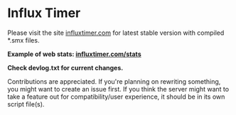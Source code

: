# Influx Timer
Please visit the site [influxtimer.com](https://influxtimer.com/) for latest stable version with compiled *.smx files.

**Example of web stats: [influxtimer.com/stats](https://influxtimer.com/stats)**


**Check devlog.txt for current changes.**


Contributions are appreciated.
If you're planning on rewriting something, you might want to create an issue first.
If you think the server might want to take a feature out for compatibility/user experience, it should be in its own script file(s).